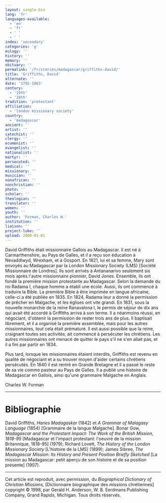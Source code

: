 ```yaml
---
layout: single-bio
lang: 'fr'
languages-available:
  - 'en'
  - 'fr'
  - ' '
  - ' '
index: 'secondary'
categories: 'g'
eulogy: ''
history: ''
memory: ''
obituary: ''
permalink: '/fr/stories/madagascar/griffiths-david/'
title: 'Griffiths, David'
alternate: ''
date: '1792-1863'
century:
  - '19th'
  - '18th'
tradition: 'protestant'
affiliation:
  - 'london missionary society'
country:
  - 'madagascar'
ancient: ''
artist: ''
catechist: ''
clergy: ''
ecumenist: ''
evangelist: ''
nationalist: ''
martyr: ''
persecuted: ''
medical: ''
missionary: ''
musician: ''
nonafrican: ''
nonchristian: ''
photo: ''
scholar: ''
theologian: ''
translator: ''
women: ''
youth: ''
author: 'Forman, Charles W.'
institution: ''
liaison: ''
project-luke: ''
upload: 2000-01-01
---
```



David Griffiths était missionnaire Gallois au Madagascar. Il est né à Carmarthenshire, au Pays de Galles, et il a reçu son éducation à Nevaddlwyd, Wrexham, et à Gosport. En 1821, lui et sa femme, Mary sont envoyés au Madagascar par la London Missionary Society (LMS) [Société Missionnaire de Londres]. Ils sont arrivés à Antananarivo seulement six mois après l'autre missionnaire pionnier, David Jones. Ensemble, ils ont fondé la première mission protestante au Madagascar. Selon la demande du roi Radama I, chaque homme a établi une école. Aussi, ils ont commencé à traduire la Bible. La première Bible à être imprimée en langue africaine, celle-ci a été publiée en 1835. En 1824, Radama  leur a donné la permission de prêcher en Malgache, et les églises ont vite grandi. En 1831, sous la nouvelle monarchie de la reine Ranavalona I, le permis de séjour de dix ans qui avait été accordé à Griffiths arriva à son terme. Il a néanmoins réussi, en négociant, d'obtenir la permission de rester trois ans de plus. Il baptisait librement, et il a organisé la première assemblée, mais pour les autres missionnaires, tout cela était prématuré. Il est aussi possible que la reine, craignant toutes ses activités, ait commencé à persécuter les chrétiens. Les autres missionnaires ont menacé de quitter le pays s'il ne s'en allait pas, et il a fini par partir en 1834.

Plus tard, lorsque les missionnaires étaient interdits, Griffiths est revenu en qualité de négociant et a su trouver moyen d'aider certains chrétiens persécutés. En 1840 il est rentré en Grande Bretagne  et il a passé le reste de sa vie comme pasteur au Pays de Galles. Il a publié une histoire de Madagascar en Gallois, ainsi qu'une grammaire Malgache en Anglais.

Charles W. Forman

---

# Bibliographie

David Griffiths, *Hanes Madagaskar* (1842) et *A Grammar of Malagasy Language* (1854) [Grammaire de la langue Malgache]. Bonar Gow, *Madagascar and the Protestant Impact: The Work of the British Mission, 1818-95* [Madagascar et l'impact protestant: l'oeuvre de la mission Britannique, 1818-95] (1979); Richard Lovett, *The History of the London Missionary Society* [L'histoire de la LMS] (1899); James Sibree, *The Madagascar Mission: Its History and Present Position Briefly Sketched* [La mission au Madagascar: petit aperçu de son histoire et de sa position présente] (1907).

---

Cet article est reproduit, avec permission, du *Biographical Dictionary of Christian Missions*, [Dictionnaire biographique des missions chrétiennes] copyright © 1998, par Gerald H. Anderson, W. B. Eerdmans Publishing Company, Grand Rapids, Michigan. Tous droits réservés.